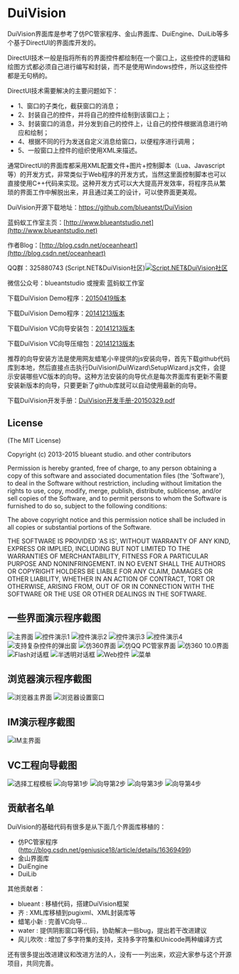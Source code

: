 DuiVision
=========

DuiVision界面库是参考了仿PC管家程序、金山界面库、DuiEngine、DuiLib等多个基于DirectUI的界面库开发的。

DirectUI技术一般是指将所有的界面控件都绘制在一个窗口上，这些控件的逻辑和绘图方式都必须自己进行编写和封装，而不是使用Windows控件，所以这些控件都是无句柄的。

DirectUI技术需要解决的主要问题如下：
- 1、窗口的子类化，截获窗口的消息；
- 2、封装自己的控件，并将自己的控件绘制到该窗口上；
- 3、封装窗口的消息，并分发到自己的控件上，让自己的控件根据消息进行响应和绘制；
- 4、根据不同的行为发送自定义消息给窗口，以便程序进行调用；
- 5、一般窗口上控件的组织使用XML来描述。

通常DirectUI的界面库都采用XML配置文件+图片+控制脚本（Lua、Javascript等）的开发方式，非常类似于Web程序的开发方式，当然这里面控制脚本也可以直接使用C++代码来实现。这种开发方式可以大大提高开发效率，将程序员从繁琐的界面工作中解脱出来，并且通过美工的设计，可以使界面更美观。

DuiVision开源下载地址：https://github.com/blueantst/DuiVision

蓝蚂蚁工作室主页：[http://www.blueantstudio.net](http://www.blueantstudio.net)

作者Blog：[http://blog.csdn.net/oceanheart](http://blog.csdn.net/oceanheart)

QQ群：325880743 (Script.NET&DuiVision社区)<a target="_blank" href="http://shang.qq.com/wpa/qunwpa?idkey=7e3a1bd187395dbc62ae950b236386bf2de8a58fe83bd71f30de142619cb7aa9"><img border="0" src="http://pub.idqqimg.com/wpa/images/group.png" alt="Script.NET&amp;DuiVision社区" title="Script.NET&amp;DuiVision社区"></a>

微信公众号：blueantstudio 或搜索 蓝蚂蚁工作室

下载DuiVision Demo程序：[20150419版本](http://www.blueantstudio.net/duivision/DuiVisionDemo-20150419.zip)

下载DuiVision Demo程序：[20141213版本](http://www.blueantstudio.net/duivision/DuiVisionDemo-20141213.zip)

下载DuiVision VC向导安装包：[20141213版本](http://www.blueantstudio.net/duivision/DuiVisionWizardSetup-20141213.exe)

下载DuiVision VC向导压缩包：[20141213版本](http://www.blueantstudio.net/duivision/DuiVisionWizard-20141213.zip)

推荐的向导安装方法是使用网友蜡笔小辛提供的js安装向导，首先下载github代码库到本地，然后直接点击执行DuiVision\DuiWizard\SetupWizard.js文件，会提示安装哪些VC版本的向导。这种方法安装的向导优点是每次界面库有更新不需要安装新版本的向导，只要更新了github库就可以自动使用最新的向导。

下载DuiVision开发手册：[DuiVision开发手册-20150329.pdf](http://www.blueantstudio.net/duivision/DuiVision%E5%BC%80%E5%8F%91%E6%89%8B%E5%86%8C-20150329.pdf)

## License

(The MIT License)

Copyright (c) 2013-2015 blueant studio. and other contributors

Permission is hereby granted, free of charge, to any person obtaining
a copy of this software and associated documentation files (the
'Software'), to deal in the Software without restriction, including
without limitation the rights to use, copy, modify, merge, publish,
distribute, sublicense, and/or sell copies of the Software, and to
permit persons to whom the Software is furnished to do so, subject to
the following conditions:

The above copyright notice and this permission notice shall be
included in all copies or substantial portions of the Software.

THE SOFTWARE IS PROVIDED 'AS IS', WITHOUT WARRANTY OF ANY KIND,
EXPRESS OR IMPLIED, INCLUDING BUT NOT LIMITED TO THE WARRANTIES OF
MERCHANTABILITY, FITNESS FOR A PARTICULAR PURPOSE AND NONINFRINGEMENT.
IN NO EVENT SHALL THE AUTHORS OR COPYRIGHT HOLDERS BE LIABLE FOR ANY
CLAIM, DAMAGES OR OTHER LIABILITY, WHETHER IN AN ACTION OF CONTRACT,
TORT OR OTHERWISE, ARISING FROM, OUT OF OR IN CONNECTION WITH THE
SOFTWARE OR THE USE OR OTHER DEALINGS IN THE SOFTWARE.

## 一些界面演示程序截图
![主界面](http://www.blueantstudio.net/duivision/suolue/duivision_home.jpg)
![控件演示1](http://www.blueantstudio.net/duivision/suolue/duivision_ctrl1.jpg)
![控件演示2](http://www.blueantstudio.net/duivision/suolue/duivision_ctrl2.jpg)
![控件演示3](http://www.blueantstudio.net/duivision/suolue/duivision_gridctrl.jpg)
![控件演示4](http://www.blueantstudio.net/duivision/suolue/duivision_treectrl.jpg)
![支持复杂控件的弹出窗](http://www.blueantstudio.net/duivision/suolue/duivision_popuplist.jpg)
![仿360界面](http://www.blueantstudio.net/duivision/suolue/duivision_360.jpg)
![仿QQ PC管家界面](http://www.blueantstudio.net/duivision/suolue/duivision_pcmgr.jpg)
![仿360 10.0界面](http://www.blueantstudio.net/duivision/suolue/dui360.10.jpg)
![Flash对话框](http://www.blueantstudio.net/duivision/suolue/duivision_flashdlg.jpg)
![半透明对话框](http://www.blueantstudio.net/duivision/suolue/duivision_translucentdlg.jpg)
![Web控件](http://www.blueantstudio.net/duivision/suolue/duivision_webbrowser.jpg)
![菜单](http://www.blueantstudio.net/duivision/suolue/duivision_menu.jpg)

## 浏览器演示程序截图
![浏览器主界面](http://www.blueantstudio.net/duivision/suolue/duivisionexplorer.jpg)
![浏览器设置窗口](http://www.blueantstudio.net/duivision/suolue/explorer_option.jpg)

## IM演示程序截图
![IM主界面](http://www.blueantstudio.net/duivision/suolue/duivision-im.jpg)

## VC工程向导截图
![选择工程模板](http://www.blueantstudio.net/duivision/suolue/wizard.jpg)
![向导第1步](http://www.blueantstudio.net/duivision/suolue/wizard_step1.jpg)
![向导第2步](http://www.blueantstudio.net/duivision/suolue/wizard_step2.jpg)
![向导第3步](http://www.blueantstudio.net/duivision/suolue/wizard_step3.jpg)
![向导第4步](http://www.blueantstudio.net/duivision/suolue/wizard_step4.jpg)

## 贡献者名单
DuiVision的基础代码有很多是从下面几个界面库移植的：
- 仿PC管家程序 (http://blog.csdn.net/geniusice18/article/details/16369499)
- 金山界面库
- DuiEngine
- DuiLib

其他贡献者：
- blueant  : 移植代码，搭建DuiVision框架
- 齐       : XML库移植到pugixml、XML封装库等
- 蜡笔小新 : 完善VC向导...
- water    : 提供阴影窗口等代码，协助解决一些bug，提出若干改进建议
- 风儿吹吹 : 增加了多字符集的支持，支持多字符集和Unicode两种编译方式

还有很多提出改进建议和改进方法的人，没有一一列出来，欢迎大家参与这个开源项目，共同完善。
